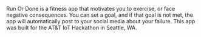Run Or Done is a fitness app that motivates you to exercise, or face negative consequences.
You can set a goal, and if that goal is not met, the app will automatically post to your social media about your failure.
This app was built for the AT&T IoT Hackathon in Seattle, WA.
